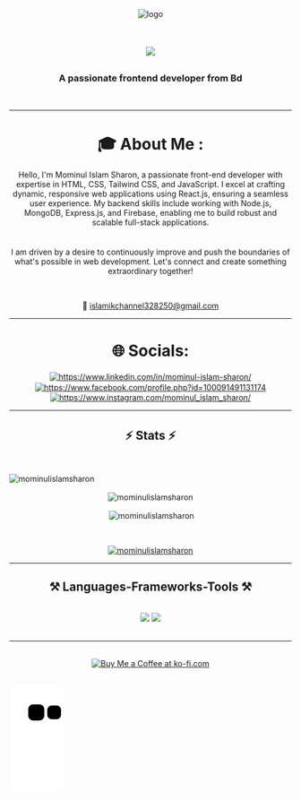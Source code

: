 
<div align="center">
  <img src="https://imgbb.host/images/NXJeL.jpeg" alt="logo" />
</div>


<h1 align="center">
  <img src="https://readme-typing-svg.herokuapp.com/?font=Righteous&size=35&center=true&vCenter=true&width=500&height=140&duration=4000&lines=Hi+There!+👋;+I'm+Mominul+Islam+Sharon;&color=black" />
</h1>

<h3 align="center">A passionate frontend developer from Bd</h3>

<br/>
<hr/>

<div align="center">
   <h1>🎓 About Me :</h1>
   <p>Hello, I'm Mominul Islam Sharon, a passionate front-end developer with expertise in HTML, CSS, Tailwind CSS, and JavaScript. I excel at crafting dynamic, responsive web applications using React.js, ensuring a seamless user experience. My backend skills include working with Node.js, MongoDB, Express.js, and Firebase, enabling me to build robust and scalable full-stack applications.</p>
   <br/>
   <p style="margin-top: 5px;">I am driven by a desire to continuously improve and push the boundaries of what's possible in web development. Let's connect and create something extraordinary together!</p>
  <br/>
 <p>💬 <a href="mailto:islamikchannel328250@gmail.com">islamikchannel328250@gmail.com</a></p> 
</div>

<hr/>
<div align="center">
   <h1> 🌐 Socials:</h1> 
  <p align="center">
<a href="https://linkedin.com/in/https://www.linkedin.com/in/mominul-islam-sharon/" target="blank"><img align="center" src="https://raw.githubusercontent.com/rahuldkjain/github-profile-readme-generator/master/src/images/icons/Social/linked-in-alt.svg" alt="https://www.linkedin.com/in/mominul-islam-sharon/" height="30" width="40" /></a>
<a href="https://fb.com/https://www.facebook.com/profile.php?id=100091491131174" target="blank"><img align="center" src="https://raw.githubusercontent.com/rahuldkjain/github-profile-readme-generator/master/src/images/icons/Social/facebook.svg" alt="https://www.facebook.com/profile.php?id=100091491131174" height="30" width="40" /></a>
<a href="https://instagram.com/https://www.instagram.com/mominul_islam_sharon/" target="blank"><img align="center" src="https://raw.githubusercontent.com/rahuldkjain/github-profile-readme-generator/master/src/images/icons/Social/instagram.svg" alt="https://www.instagram.com/mominul_islam_sharon/" height="30" width="40" /></a>

</p>
</div>
 

<hr/>
<h2 align="center">⚡ Stats ⚡</h2>
<br>
<div align=center>
  <p align="left"> <img src="https://komarev.com/ghpvc/?username=mominulislamsharon&label=Profile%20views&color=0e75b6&style=flat" alt="mominulislamsharon" /> </p>

  <p><img align="center" src="https://github-readme-streak-stats.herokuapp.com/?user=mominulislamsharon&" alt="mominulislamsharon" /></p>
  <p>&nbsp;<img align="center" src="https://github-readme-stats.vercel.app/api?username=mominulislamsharon&show_icons=true&locale=en" alt="mominulislamsharon" /></p>
  <br/>
  <p align="center"> <a href="https://github.com/ryo-ma/github-profile-trophy"><img src="https://github-profile-trophy.vercel.app/?username=mominulislamsharon" alt="mominulislamsharon" /></a> </p>
</div>

 <hr/>
 

 
<h2 align="center">⚒️ Languages-Frameworks-Tools ⚒️</h2>
<br/>
<div align="center">
    <img src="https://skillicons.dev/icons?i=react,tailwind,html,css,vscode,github,figma,tailwind,git" />
    <img src="https://skillicons.dev/icons?i=nodejs,javascript,typescript,express,firebase,mongodb,java,nextjs" /><br>
</div>

<br/>
<hr/>
<br/>


<div align="center">
<a href='https://ko-fi.com/V7V4RAK9C' target='_blank'><img height='64' style='border:0px;height:64px;' src='https://storage.ko-fi.com/cdn/kofi1.png?v=3' border='0' alt='Buy Me a Coffee at ko-fi.com' /></a>
</div>

<br/>

![snake gif](https://github.com/mominulislamsharon/mominulislamsharon/blob/output/github-contribution-grid-snake.svg)


